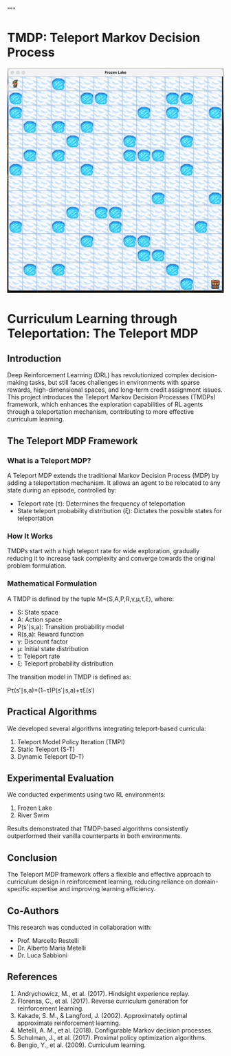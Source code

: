 """
# TMDP: Teleport Markov Decision Process
![alt text](teleport_demo.gif)
# Curriculum Learning through Teleportation: The Teleport MDP

## Introduction

Deep Reinforcement Learning (DRL) has revolutionized complex decision-making tasks, but still faces challenges in environments with sparse rewards, high-dimensional spaces, and long-term credit assignment issues. This project introduces the Teleport Markov Decision Processes (TMDPs) framework, which enhances the exploration capabilities of RL agents through a teleportation mechanism, contributing to more effective curriculum learning.

## The Teleport MDP Framework

### What is a Teleport MDP?

A Teleport MDP extends the traditional Markov Decision Process (MDP) by adding a teleportation mechanism. It allows an agent to be relocated to any state during an episode, controlled by:

- Teleport rate (τ): Determines the frequency of teleportation
- State teleport probability distribution (ξ): Dictates the possible states for teleportation

### How It Works

TMDPs start with a high teleport rate for wide exploration, gradually reducing it to increase task complexity and converge towards the original problem formulation.

### Mathematical Formulation

A TMDP is defined by the tuple M=⟨S,A,P,R,γ,μ,τ,ξ⟩, where:

- S: State space
- A: Action space
- P(s′∣s,a): Transition probability model
- R(s,a): Reward function
- γ: Discount factor
- μ: Initial state distribution
- τ: Teleport rate
- ξ: Teleport probability distribution

The transition model in TMDP is defined as:

Pτ(s′∣s,a)=(1−τ)P(s′∣s,a)+τξ(s′)

## Practical Algorithms

We developed several algorithms integrating teleport-based curricula:

1. Teleport Model Policy Iteration (TMPI)
2. Static Teleport (S-T)
3. Dynamic Teleport (D-T)

## Experimental Evaluation

We conducted experiments using two RL environments:

1. Frozen Lake
2. River Swim

Results demonstrated that TMDP-based algorithms consistently outperformed their vanilla counterparts in both environments.

## Conclusion

The Teleport MDP framework offers a flexible and effective approach to curriculum design in reinforcement learning, reducing reliance on domain-specific expertise and improving learning efficiency.

## Co-Authors

This research was conducted in collaboration with:

- Prof. Marcello Restelli
- Dr. Alberto Maria Metelli
- Dr. Luca Sabbioni

## References

1. Andrychowicz, M., et al. (2017). Hindsight experience replay.
2. Florensa, C., et al. (2017). Reverse curriculum generation for reinforcement learning.
3. Kakade, S. M., & Langford, J. (2002). Approximately optimal approximate reinforcement learning.
4. Metelli, A. M., et al. (2018). Configurable Markov decision processes.
5. Schulman, J., et al. (2017). Proximal policy optimization algorithms.
6. Bengio, Y., et al. (2009). Curriculum learning.